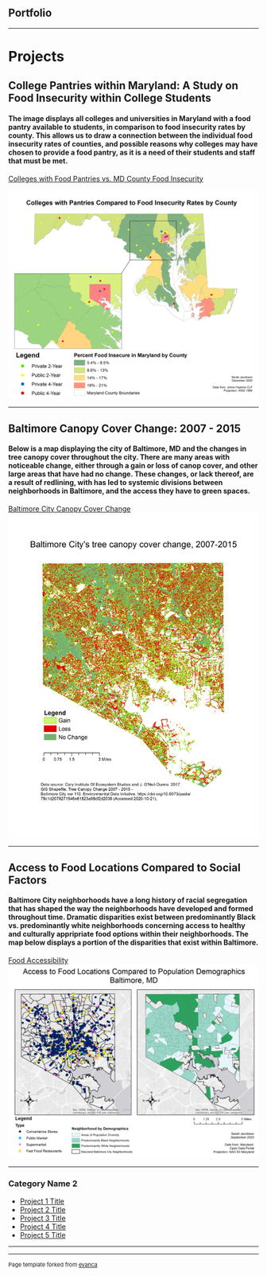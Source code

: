 ## Portfolio

---

# Projects
## College Pantries within Maryland: A Study on Food Insecurity within College Students 
#### The image displays all colleges and universities in Maryland with a food pantry available to students, in comparison to food insecurity rates by county. This allows us to draw a connection between the individual food insecurity rates of counties, and possible reasons why colleges may have chosen to provide a food pantry, as it is a need of their students and staff that must be met.  
[Colleges with Food Pantries vs. MD County Food Insecurity](/sample_page)

[<img src="images/pantriesfoodinsecurity.png"/>](/sample_page)

---
## Baltimore Canopy Cover Change: 2007 - 2015
#### Below is a map displaying the city of Baltimore, MD and the changes in tree canopy cover throughout the city. There are many areas with noticeable change, either through a gain or loss of canop cover, and other large areas that have had no change. These changes, or lack thereof, are a result of redlining, with has led to systemic divisions between neighborhoods in Baltimore, and the access they have to green spaces. 
[Baltimore City Canopy Cover Change](/project2/index)
[<img src="images/Bmorecity_UrbanTreeCanopychange.png"/>](/project2/index)

---
## Access to Food Locations Compared to Social Factors
#### Baltimore City neighborhoods have a long history of racial segregation that has shaped the way the neighborhoods have developed and formed throughout time. Dramatic disparities exist between predominantly Black vs. predominantly white neighborhoods concerning access to healthy and culturally appripriate food options within their neighborhoods. The map below displays a portion of the disparities that exist within Baltimore.
[Food Accessibility](/food_access/index)
[<img src="images/food_locations.png"/>](/food_access/index) 


---

### Category Name 2

- [Project 1 Title](http://example.com/)
- [Project 2 Title](http://example.com/)
- [Project 3 Title](http://example.com/)
- [Project 4 Title](http://example.com/)
- [Project 5 Title](http://example.com/)

---




---
<p style="font-size:11px">Page template forked from <a href="https://github.com/evanca/quick-portfolio">evanca</a></p>
<!-- Remove above link if you don't want to attibute -->

